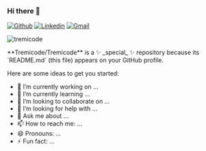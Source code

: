 ### Hi there 👋


[![Github](https://img.shields.io/badge/-Github-000?style=flat&logo=Github&logoColor=white)](https://github.com/tremicode)
[![Linkedin](https://img.shields.io/badge/-LinkedIn-blue?style=flat&logo=Linkedin&logoColor=white)](https://www.linkedin.com)
[![Gmail](https://img.shields.io/badge/-Gmail-c14438?style=flat&logo=Gmail&logoColor=white)](mailto:23tremi@gmail.com)
<p align="left"> <img src="https://komarev.com/ghpvc/?username=JZjavier&label=Vistas%20Perfil&color=0e75b6&style=flat" alt="tremicode" /> </p>
**Tremicode/Tremicode** is a ✨ _special_ ✨ repository because its `README.md` (this file) appears on your GitHub profile.

Here are some ideas to get you started:

- 🔭 I’m currently working on ...
- 🌱 I’m currently learning ...
- 👯 I’m looking to collaborate on ...
- 🤔 I’m looking for help with ...
- 💬 Ask me about ...
- 📫 How to reach me: ...
- 😄 Pronouns: ...
- ⚡ Fun fact: ...
